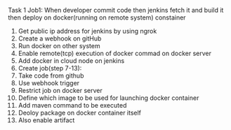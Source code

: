 Task 1
Job1: When developer commit code then jenkins fetch it and build it then deploy on docker(running on remote system) constainer
1.	Get public ip address for jenkins by using ngrok
2.	Create a webhook on gitHub
3.	Run docker on other system
4.	Enable remote(tcp) execution of docker commad on docker server
5.	Add docker in cloud node on jenkins
6.	Create job(step 7-13):
7.	Take code from github
8.	Use webhook trigger																
9.	Restrict job on docker server																
10.	Define which image to be used for launching docker container																
11.	Add maven command to be executed																
12.	Deoloy package on docker container itself																
13.	Also enable artifact 																
